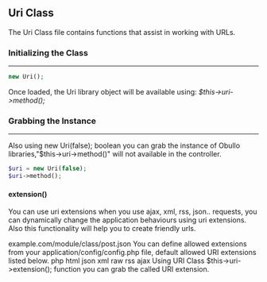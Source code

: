 ## Uri Class

The Uri Class file contains functions that assist in working with URLs.

### Initializing the Class

------

```php
new Uri();
```

Once loaded, the Uri library object will be available using: <dfn>$this->uri->method();</dfn>

### Grabbing the Instance

------

Also using new Uri(false); boolean you can grab the instance of Obullo libraries,"$this->uri->method()" will not available in the controller.

```php
$uri = new Uri(false);
$uri->method();
```

#### extension()

You can use uri extensions when you use ajax, xml, rss, json.. requests, you can dynamically change the application behaviours using uri extensions. Also this functionality will help you to create friendly urls.

example.com/module/class/post.json
You can define allowed extensions from your application/config/config.php file, default allowed URI extensions listed below.
php
html
json
xml
raw
rss
ajax
Using URI Class $this->uri->extension(); function you can grab the called URI extension.
